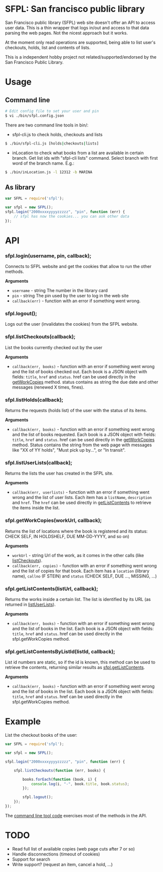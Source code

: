 # SFPL: San francisco public library

San Francisco public library (SFPL) web site doesn't offer an API to access
user data. This is a thin wrapper that logs in/out and access to that
data parsing the web pages. Not the nicest approach but it works.

At the moment only read operations are supported, being able to list user's
checkouts, holds, list and contents of lists.

This is a independent hobby project not related/supported/endorsed by the 
San Francisco Public Library.

# Usage

## Command line


```bash 
# Edit config file to set your user and pin
$ vi ./bin/sfpl.config.json
```

There are two command line tools in bin/:

* sfpl-cli.js to check holds, checkouts and lists
```bash
$ ./bin/sfpl-cli.js [holds|checkouts|lists]
```

* inLocation to check what books from a list are available in certain branch.
 Get list ids with "sfpl-cli lists" command. Select branch with first word
 of the branch name. E.g.:
```bash
$ ./bin/inLocation.js -l 12312 -b MARINA
```

## As library

```javascript
var SFPL = require('sfpl');

var sfpl = new SFPL();
sfpl.login("2000xxxxyyyyzzzzz", "pin", function (err) {
    // sfpl has now the cookies... you can ask other data
});
```

# API

### sfpl.login(username, pin, callback);
Connects to SFPL website and get the cookies that allow to run the other
methods.

__Arguments__
* `username` - string The number in the library card
* `pin` - string The pin used by the user to log in the web site
* `callback(err)` - function with an error if something went wrong.


### sfpl.logout();
Logs out the user (invalidates the cookies) from the SFPL website.


### sfpl.listCheckouts(callback);
List the books currently checked out by the user

__Arguments__
* `callback(err, books)` - function with an error if something went wrong and the list of
   books checked out. Each book is a JSON object with fields: `title`, `href` and `status`.
   href can be used directly in the [getWorkCopies](#sfplgetworkcopiesworkurl-callback) method.
   status contains as string the due date and other messages (renewed X times, fines).


### sfpl.listHolds(callback);
Returns the requests (holds list) of the user with the status of its items.

__Arguments__
* `callback(err, books)` - function with an error if something went wrong and the list of
   books requested. Each book is a JSON object with fields: `title`, `href` and `status`.
   href can be used directly in the [getWorkCopies](#sfplgetworkcopiesworkurl-callback) method.
   Status contains the string from the web page with messages like "XX of YY holds", "Must
   pick up by...", or "In transit".


### sfpl.listUserLists(callback);
Returns the lists the user has created in the SFPL site.

__Arguments__
* `callback(err, userlists)` - function with an error if something went wrong and the list of
   user lists. Each item has a `listName`, `description` and `href`. The `href` can be used
   directly in [getListContents](#sfplgetlistcontentslisturl-callback) to retrieve the
   items inside the list.


### sfpl.getWorkCopies(workUrl, callback);
Returns the list of locations where the book is registered and its status: CHECK SELF,
IN HOLDSHELF, DUE MM-DD-YYYY, and so on)

__Arguments__
* `workUrl` - string Url of the work, as it comes in the other calls (like [listCheckouts](#sfpllistcheckoutscallback)). 
* `callback(err, copies)` - function with an error if something went wrong and the list of
   copies for that book. Each item has a `location` (library name), `callno` (F STEIN) and
   `status` (CHECK SELF, DUE ..., MISSING, ...)


### sfpl.getListContents(listUrl, callback);
Returns the works inside a certain list. The list is identified by its URL (as returned in 
[listUserLists](#sfpllistuserlistscallback)).

__Arguments__
* `callback(err, books)` - function with an error if something went wrong and the list of
   books in the list. Each book is a JSON object with fields: `title`, `href` and `status`.
   href can be used directly in the sfpl.getWorkCopies method.

### sfpl.getListContentsByListId(listId, callback);
List id numbers are static, so if the id is known, this method can be used to retrieve
the contents, returning similar results as [sfpl.getListContents](#sfplgetlistcontentslisturl-callback).

__Arguments__
* `callback(err, books)` - function with an error if something went wrong and the list of
   books in the list. Each book is a JSON object with fields: `title`, `href` and `status`.
   href can be used directly in the sfpl.getWorkCopies method.


# Example

List the checkout books of the user:

```javascript
var SFPL = require('sfpl');

var sfpl = new SFPL();

sfpl.login("2000xxxxyyyyzzzzz", "pin", function (err) {

    sfpl.listCheckouts(function (err, books) {

        books.forEach(function (book, i) {
            console.log(i, "-", book.title, book.status);
        });

        sfpl.logout();
    });
});
```

The [command line tool code](https://github.com/ifrade/sfpl/blob/master/bin/sfpl-cli.js)
exercises most of the methods in the API.

# TODO

* Read full list of available copies (web page cuts after 7 or so)
* Handle disconnections (timeout of cookies)
* Support for search
* Write support? (request an item, cancel a hold, ...)
